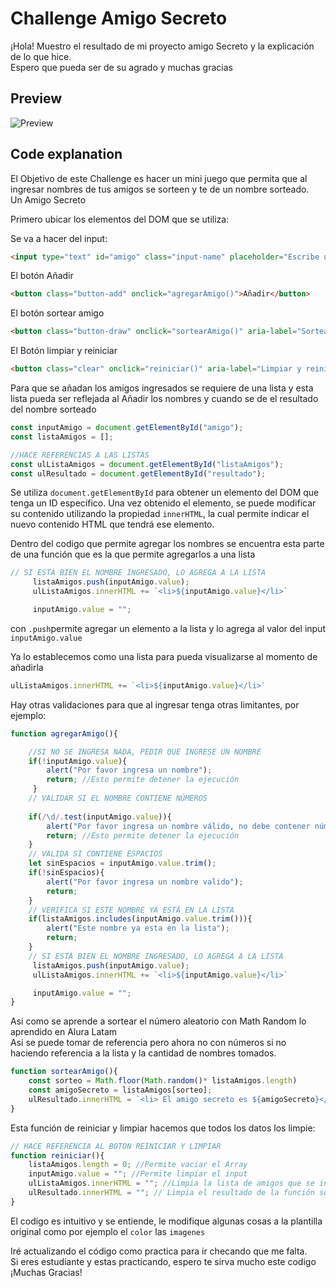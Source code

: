
# Challenge Amigo Secreto

¡Hola! Muestro el resultado de mi proyecto amigo Secreto y la explicación de lo que hice.  
Espero que pueda ser de su agrado y muchas gracias



## Preview

![Preview](https://prnt.sc/usvLQoydfSjA)


## Code explanation

El Objetivo de este Challenge es hacer un mini juego que permita que al ingresar nombres de tus amigos se sorteen y te de un nombre sorteado.  
Un Amigo Secreto  

Primero ubicar los elementos del DOM que se utiliza:

Se va a hacer del input:

```html
<input type="text" id="amigo" class="input-name" placeholder="Escribe un nombre">

```
El botón Añadir

```HTML
<button class="button-add" onclick="agregarAmigo()">Añadir</button>
```

El botón sortear amigo 

```HTML
<button class="button-draw" onclick="sortearAmigo()" aria-label="Sortear amigo secreto">
```
El Botón limpiar y reiniciar

```HTML
<button class="clear" onclick="reiniciar()" aria-label="Limpiar y reiniciar"> Limpiar y Reiniciar </button>
```

Para que se añadan los amigos ingresados se requiere de una lista y esta lista pueda ser reflejada al Añadir los nombres y cuando se de el resultado del nombre sorteado

```javascript
const inputAmigo = document.getElementById("amigo");
const listaAmigos = [];

//HACE REFERENCIAS A LAS LISTAS 
const ulListaAmigos = document.getElementById("listaAmigos"); 
const ulResultado = document.getElementById("resultado");
```

Se utiliza `document.getElementById` para obtener un elemento del DOM que tenga un ID específico. Una vez obtenido el elemento, se puede modificar su contenido utilizando la propiedad `innerHTML`, la cual permite indicar el nuevo contenido HTML que tendrá ese elemento.

Dentro del codigo que permite agregar los nombres se encuentra esta parte de una función que es la que permite agregarlos a una lista 

```javascript
// SI ESTÁ BIEN EL NOMBRE INGRESADO, LO AGREGA A LA LISTA
     listaAmigos.push(inputAmigo.value);
     ulListaAmigos.innerHTML += `<li>${inputAmigo.value}</li>`

     inputAmigo.value = "";
```
con `.push`permite agregar un elemento a la lista y lo agrega al valor del input `inputAmigo.value`

Ya lo establecemos como una lista para pueda visualizarse al momento de añadirla
```javascript
ulListaAmigos.innerHTML += `<li>${inputAmigo.value}</li>`
```    
Hay otras validaciones para que al ingresar tenga otras limitantes, por ejemplo:

```javascript
function agregarAmigo(){

    //SI NO SE INGRESA NADA, PEDIR QUE INGRESE UN NOMBRE
    if(!inputAmigo.value){
        alert("Por favor ingresa un nombre");
        return; //Esto permite detener la ejecución 
     } 
    // VALIDAR SI EL NOMBRE CONTIENE NÚMEROS
    
    if(/\d/.test(inputAmigo.value)){
        alert("Por favor ingresa un nombre válido, no debe contener números");
        return; //Esto permite detener la ejecución
    }
    // VALIDA SI CONTIENE ESPACIOS
    let sinEspacios = inputAmigo.value.trim();
    if(!sinEspacios){
        alert("Por favor ingresa un nombre valido");
        return;
    }
    // VERIFICA SI ESTE NOMBRE YA ESTÁ EN LA LISTA
    if(listaAmigos.includes(inputAmigo.value.trim())){
        alert("Este nombre ya esta en la lista");
        return;
    }
    // SI ESTÁ BIEN EL NOMBRE INGRESADO, LO AGREGA A LA LISTA
     listaAmigos.push(inputAmigo.value);
     ulListaAmigos.innerHTML += `<li>${inputAmigo.value}</li>`

     inputAmigo.value = "";
}
```

Asi como se aprende a sortear el número aleatorio con Math Random lo aprendido en Alura Latam  
Asi se puede tomar de referencia pero ahora no con números si no haciendo referencia a la lista y la cantidad de nombres tomados.

```javascript
function sortearAmigo(){
    const sorteo = Math.floor(Math.random()* listaAmigos.length)
    const amigoSecreto = listaAmigos[sorteo];
    ulResultado.innerHTML = `<li> El amigo secreto es ${amigoSecreto}</li>`;
}
```

Esta función de reiniciar y limpiar hacemos que todos los datos los limpie:

```javascript
// HACE REFERENCIA AL BOTON REINICIAR Y LIMPIAR
function reiniciar(){
    listaAmigos.length = 0; //Permite vaciar el Array
    inputAmigo.value = ""; //Permite limpiar el input
    ulListaAmigos.innerHTML = ""; //Limpia la lista de amigos que se ingresaron 
    ulResultado.innerHTML = ""; // Limpia el resultado de la función sortearAmigo
}
``` 

El codigo es intuitivo y se entiende, le modifique algunas cosas a la plantilla original como por ejemplo el `color` las `imagenes`

Iré actualizando el código como practica para ir checando que me falta.  
Si eres estudiante y estas practicando, espero te sirva mucho este codigo  
¡Muchas Gracias!
